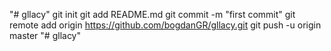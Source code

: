 "# gllacy"  git init git add README.md git commit -m "first commit" git remote add origin https://github.com/bogdanGR/gllacy.git git push -u origin master
"# gllacy" 
